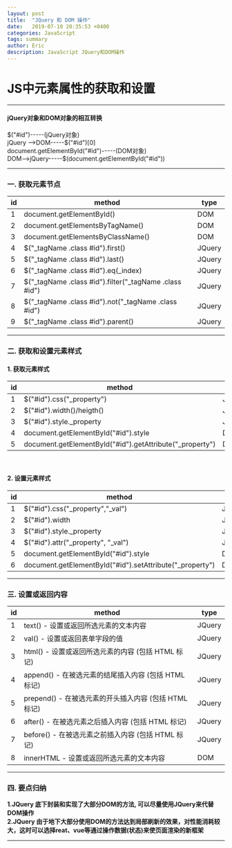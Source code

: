 ```yaml
---
layout: post
title:  "JQuery 和 DOM 操作"
date:   2019-07-10 20:35:53 +0400
categories: JavaScript
tags: summary
author: Eric
description: JavaScript JQuery和DOM操作
---
```


<!-- summary pratice -->
# JS中元素属性的获取和设置    
-----   


#### jQuery对象和DOM对象的相互转换      
\$(\"#id\")\-\-\-\-\-(jQuery对象)  
jQuery -->DOM\-\-\-\-\-\$(\"#id\")[0]   
document.getElementById(\"#id\")\-\-\-\-\-(DOM对象)   
DOM-->jQuery\-\-\-\-\-\$(document.getElementById(\"#id\"))   

-----    


### 一. **获取元素节点**   

| id | method                                                              | type   |
|----|---------------------------------------------------------------------|--------|
| 1  | document\.getElementById\(\)                                        | DOM    |
| 2  | document\.getElementsByTagName\(\)                                  | DOM    |
| 3  | document\.getElementsByClassName\(\)                                | DOM    |
| 4  | $\("\_tagName \.class  \#id"\)\.first\(\)                           | JQuery |
| 5  | $\("\_tagName \.class  \#id"\)\.last\(\)                            | JQuery |
| 6  | $\("\_tagName \.class  \#id"\)\.eq\(\_index\)                       | JQuery |
| 7  | $\("\_tagName \.class  \#id"\)\.filter\("\_tagName \.class  \#id"\) | JQuery |
| 8  | $\("\_tagName \.class  \#id"\)\.not\("\_tagName \.class  \#id"\)    | JQuery |
| 9  | $\("\_tagName \.class  \#id"\)\.parent\(\)                          | JQuery |


-----   

### 二. **获取和设置元素样式**    
#### 1. 获取元素样式  

| id | method                                                             | type   |
|----|--------------------------------------------------------------------|--------|
| 1  | $\("#id")\.css\("_property")                                   | JQuery |
| 2  | $\("#id")\.width()/heigth\()                                  | JQuery |
| 3  | $\("#id")\.style._property                                     | JQuery |
| 4  | document\.getElementById\("#id")\.style                          | DOM    |
| 5  | document\.getElementById("#id")\.getAttribute("_property") | DOM    |     
    
    
<br>   


#### 2. 设置元素样式   

| id | method                                                           | type   |
|----|------------------------------------------------------------------|--------|
| 1  | $("#id")\.css("_property","_val")                         | JQuery |
| 2  | $("#id")\.width                                               | JQuery |
| 3  | $("#id")\.style\._property                                   | JQuery |
| 4  | $("#id")\.attr("_property", "_val")                       | JQuery |
| 5  | document\.getElementById("#id")\.style                        | DOM    |
| 6  | document\.getElementById("#id")\.setAttribute("_property") | DOM    |    


-----    

### 三. **设置或返回内容**

| id | method                                 | type   |
|----|----------------------------------------|--------|
| 1  | text\(\) \- 设置或返回所选元素的文本内容             | JQuery |
| 2  | val\(\) \- 设置或返回表单字段的值                 | JQuery |
| 3  | html\(\) \- 设置或返回所选元素的内容  (包括 HTML 标记) | JQuery |
| 4  | append() - 在被选元素的结尾插入内容  (包括 HTML 标记)  | JQuery |
| 5  | prepend() - 在被选元素的开头插入内容  (包括 HTML 标记) | JQuery |
| 6  | after() - 在被选元素之后插入内容  (包括 HTML 标记)    | JQuery |
| 7  | before() - 在被选元素之前插入内容  (包括 HTML 标记)   | JQuery |
| 8  | innerHTML \- 设置或返回所选元素的文本内容            | DOM    |   


-----   

### 四. **要点归纳**    
**1.JQuery 底下封装和实现了大部分DOM的方法, 可以尽量使用JQuery来代替DOM操作**     
**2.JQuery 由于地下大部分使用DOM的方法达到局部刷新的效果，对性能消耗较大，这时可以选择reat、vue等通过操作数据(状态)来使页面渲染的新框架**

-----   

	
		

